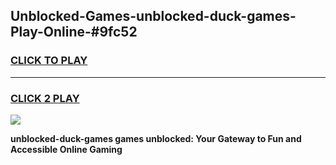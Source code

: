 
## Unblocked-Games-unblocked-duck-games-Play-Online-#9fc52
<h3>
<a href="https://premium.freeplayer.one?title=unblocked-duck-games&ref=27F">CLICK TO PLAY</a></h3>
<hr>

<h3>
<a href="https://premium.freeplayer.one?title=unblocked-duck-games&ref=27F">CLICK 2 PLAY</a>
  
</h3>

<a href="https://premium.freeplayer.one?title=unblocked-duck-games&ref=27F"><img src="https://clearcache.store/games.png"></a>


**unblocked-duck-games games unblocked: Your Gateway to Fun and Accessible Online Gaming**
